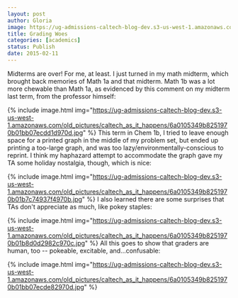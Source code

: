 ```yaml
---
layout: post
author: Gloria
image: https://ug-admissions-caltech-blog-dev.s3-us-west-1.amazonaws.com/old_pictures/caltech_as_it_happens/6a0105349b8251970b01b8d0d296a9970c.jpg
title: Grading Woes
categories: [academics]
status: Publish
date: 2015-02-11
---
```



Midterms are over! For me, at least. I just turned in my math midterm, which brought back memories of Math 1a and that midterm. Math 1b was a lot more chewable than Math 1a, as evidenced by this comment on my midterm last term, from the professor himself:


{% include image.html img="https://ug-admissions-caltech-blog-dev.s3-us-west-1.amazonaws.com/old_pictures/caltech_as_it_happens/6a0105349b8251970b01bb07ecdd1d970d.jpg" %}
This term in Chem 1b, I tried to leave enough space for a printed graph in the middle of my problem set, but ended up printing a too-large graph, and was too lazy/environmentally-conscious to reprint. I think my haphazard attempt to accommodate the graph gave my TA some holiday nostalgia, though, which is nice:

{% include image.html img="https://ug-admissions-caltech-blog-dev.s3-us-west-1.amazonaws.com/old_pictures/caltech_as_it_happens/6a0105349b8251970b01b7c74937f4970b.jpg" %}
I also learned there are some surprises that TAs don't appreciate as much, like pokey staples:

{% include image.html img="https://ug-admissions-caltech-blog-dev.s3-us-west-1.amazonaws.com/old_pictures/caltech_as_it_happens/6a0105349b8251970b01b8d0d2982c970c.jpg" %}
All this goes to show that graders are human, too -- pokeable, excitable, and...confusable:

{% include image.html img="https://ug-admissions-caltech-blog-dev.s3-us-west-1.amazonaws.com/old_pictures/caltech_as_it_happens/6a0105349b8251970b01bb07ecde82970d.jpg" %}
